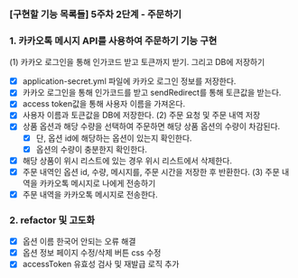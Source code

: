 ### [구현할 기능 목록들] 5주차 2단계 - 주문하기 
### 1. 카카오톡 메시지 API를 사용하여 주문하기 기능 구현
(1) 카카오 로그인을 통해 인가코드 받고 토큰까지 받기. 그리고 DB에 저장하기
- [x] application-secret.yml 파일에 카카오 로그인 정보를 저장한다.
- [x] 카카오 로그인을 통해 인가코드를 받고 sendRedirect를 통해 토큰값을 받는다.
- [x] access token값을 통해 사용자 이름을 가져온다.
- [x] 사용자 이름과 토큰값을 DB에 저장한다.
(2) 주문 요청 및 주문 내역 저장
- [x] 상품 옵션과 해당 수량을 선택하여 주문하면 해당 상품 옵션의 수량이 차감된다.
  - [x] 단, 옵션 id에 해당하는 옵션이 있는지 확인한다.
  - [x] 옵션의 수량이 충분한지 확인한다.
- [x] 해당 상품이 위시 리스트에 있는 경우 위시 리스트에서 삭제한다.
- [x] 주문 내역인 옵션 id, 수량, 메시지를, 주문 시간을 저장한 후 반환한다.
(3) 주문 내역을 카카오톡 메시지로 나에게 전송하기
- [x] 주문 내역을 카카오톡 메시지로 전송한다. 

### 2. refactor 및 고도화
- [x] 옵션 이름 한국어 안되는 오류 해결 
- [x] 옵션 정보 페이지 수정/삭제 버튼 css 수정 
- [x] accessToken 유효성 검사 및 재발급 로직 추가  
